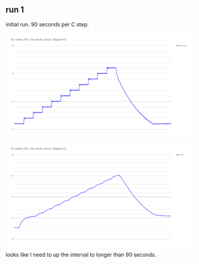## run 1

initial run.  90 seconds per C step.

![](run1/thermistor.png)

![](run1/si7021.png)

looks like I need to up the interval to longer than 90 seconds.
